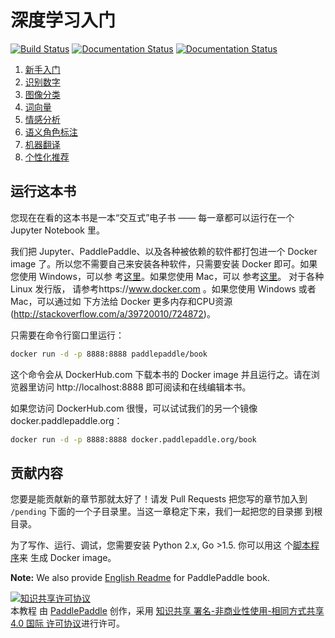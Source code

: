 # 深度学习入门

[![Build Status](https://travis-ci.org/PaddlePaddle/book.svg?branch=develop)](https://travis-ci.org/PaddlePaddle/book)
[![Documentation Status](https://img.shields.io/badge/docs-latest-brightgreen.svg?style=flat)](http://book.paddlepaddle.org/)
[![Documentation Status](https://img.shields.io/badge/中文文档-最新-brightgreen.svg)](http://book.paddlepaddle.org/index.en.html)

1. [新手入门](http://book.paddlepaddle.org/01.fit_a_line)
1. [识别数字](http://book.paddlepaddle.org/02.recognize_digits)
1. [图像分类](http://book.paddlepaddle.org/03.image_classification)
1. [词向量](http://book.paddlepaddle.org/04.word2vec)
1. [情感分析](http://book.paddlepaddle.org/05.understand_sentiment)
1. [语义角色标注](http://book.paddlepaddle.org/06.label_semantic_roles)
1. [机器翻译](http://book.paddlepaddle.org/07.machine_translation)
1. [个性化推荐](http://book.paddlepaddle.org/08.recommender_system)

## 运行这本书

您现在在看的这本书是一本“交互式”电子书 —— 每一章都可以运行在一个
Jupyter Notebook 里。

我们把 Jupyter、PaddlePaddle、以及各种被依赖的软件都打包进一个 Docker
image 了。所以您不需要自己来安装各种软件，只需要安装 Docker 即可。如果
您使用 Windows，可以参
考[这里](https://www.docker.com/docker-windows)。如果您使用 Mac，可以
参考[这里](https://www.docker.com/docker-mac)。 对于各种 Linux 发行版，
请参考https://www.docker.com 。如果您使用 Windows 或者 Mac，可以通过如
下方法给 Docker 更多内存和CPU资源
(http://stackoverflow.com/a/39720010/724872)。

只需要在命令行窗口里运行：

```bash
docker run -d -p 8888:8888 paddlepaddle/book
```

这个命令会从 DockerHub.com 下载本书的 Docker image 并且运行之。请在浏
览器里访问 http://localhost:8888 即可阅读和在线编辑本书。

如果您访问 DockerHub.com 很慢，可以试试我们的另一个镜像
docker.paddlepaddle.org：

```bash
docker run -d -p 8888:8888 docker.paddlepaddle.org/book
```

## 贡献内容

您要是能贡献新的章节那就太好了！请发 Pull Requests 把您写的章节加入到
`/pending` 下面的一个子目录里。当这一章稳定下来，我们一起把您的目录挪
到根目录。

为了写作、运行、调试，您需要安装 Python 2.x, Go >1.5. 你可以用这
个[脚本程序](https://github.com/PaddlePaddle/book/blob/develop/.tools/convert-markdown-into-ipynb-and-test.sh)来
生成 Docker image。


**Note:** We also provide [English Readme](https://github.com/PaddlePaddle/book/blob/develop/README.en.md) for PaddlePaddle book.


<a rel="license" href="http://creativecommons.org/licenses/by-nc-sa/4.0/"><img alt="知识共享许可协议" style="border-width:0" src="https://i.creativecommons.org/l/by-nc-sa/4.0/88x31.png" /></a><br /><span xmlns:dct="http://purl.org/dc/terms/" href="http://purl.org/dc/dcmitype/Text" property="dct:title" rel="dct:type">本教程</span> 由 <a xmlns:cc="http://creativecommons.org/ns#" href="http://book.paddlepaddle.org" property="cc:attributionName" rel="cc:attributionURL">PaddlePaddle</a> 创作，采用 <a rel="license" href="http://creativecommons.org/licenses/by-nc-sa/4.0/">知识共享 署名-非商业性使用-相同方式共享 4.0 国际 许可协议</a>进行许可。

